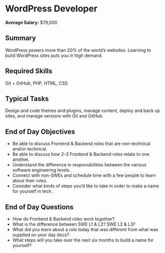 # WordPress Developer

**Average Salary:** $79,000

## Summary

WordPress powers more than 20% of the world’s websites. Learning to build WordPress sites puts you in high demand.

## Required Skills

Git + GitHub, PHP, HTML, CSS

## Typical Tasks

Design and code themes and plugins, manage content, deploy and back up sites, and manage versions with Git and GitHub.

## End of Day Objectives

- Be able to discuss Frontend & Backend roles that are non-technical and/or technical.
- Be able to discuss how 2–3 Frontend & Backend roles relate to one another.
- Understand the difference in responsibilities between the various software engineering levels.
- Connect with non-SWEs and schedule time with a few people to learn about their roles.
- Consider what kinds of steps you’d like to take in order to make a name for yourself in tech.

## End of Day Questions

- How do Frontend & Backend roles work together?
- What is the difference between SWE L1 & L2? SWE L2 & L3?
- What did you learn about a role today that was different from what was supplied on your day docs?
- What steps will you take over the next six months to build a name for yourself?
